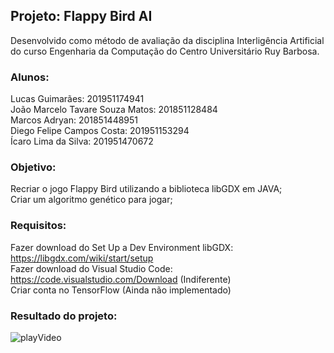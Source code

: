 ## Projeto: Flappy Bird AI
Desenvolvido como método de avaliação da disciplina Interligência Artificial do curso Engenharia da Computação do Centro Universitário Ruy Barbosa.

### Alunos:
Lucas Guimarães: 201951174941 <br />
João Marcelo Tavare Souza Matos: 201851128484 <br />
Marcos Adryan: 201851448951 <br />
Diego Felipe Campos Costa: 201951153294 <br />
Ícaro Lima da Silva: 201951470672 <br />

### Objetivo:
Recriar o jogo Flappy Bird utilizando a biblioteca libGDX em JAVA; <br />
Criar um algoritmo genético para jogar;

### Requisitos:
Fazer download do Set Up a Dev Environment libGDX: https://libgdx.com/wiki/start/setup <br />
Fazer download do Visual Studio Code: https://code.visualstudio.com/Download  (Indiferente) <br />
Criar conta no TensorFlow (Ainda não implementado) <br />

### Resultado do projeto:
![playVideo](https://user-images.githubusercontent.com/29000780/172212649-cfa12add-6d86-4b87-a117-c7011f4c6d4d.gif)
